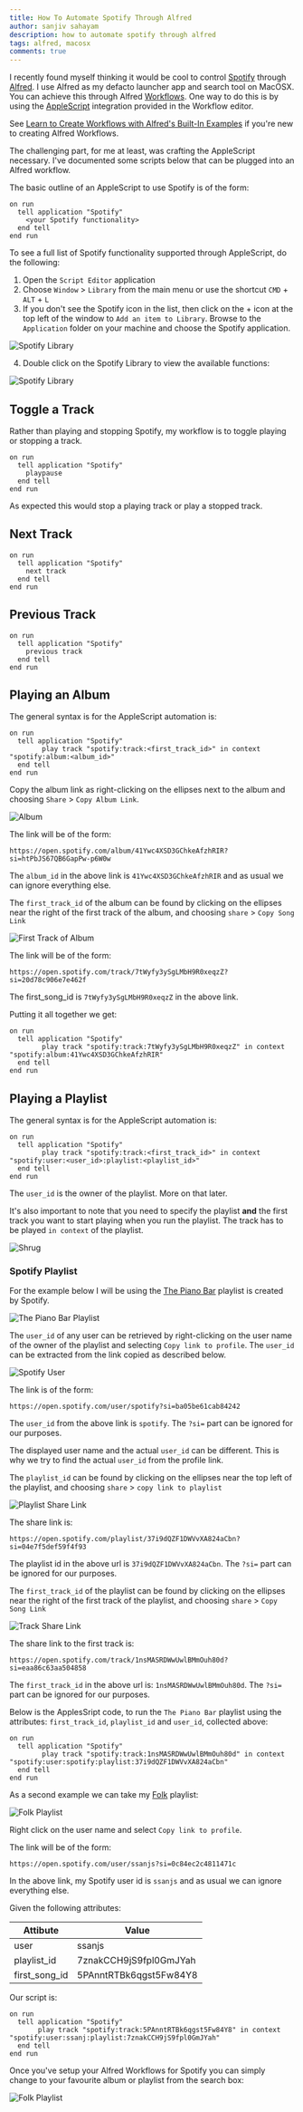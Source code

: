 ```yaml
---
title: How To Automate Spotify Through Alfred
author: sanjiv sahayam
description: how to automate spotify through alfred
tags: alfred, macosx
comments: true
---
```


I recently found myself thinking it would be cool to control [Spotify](spotify.com/) through [Alfred](https://www.alfredapp.com/). I use Alfred as my defacto launcher app and search tool on MacOSX. You can achieve this through Alfred [Workflows](https://www.alfredapp.com/workflows/). One way to do this is by using the [AppleScript](https://developer.apple.com/library/archive/documentation/AppleScript/Conceptual/AppleScriptLangGuide/introduction/ASLR_intro.html) integration provided in the Workflow editor.

See [Learn to Create Workflows with Alfred's Built-In Examples](https://www.alfredapp.com/blog/tips-and-tricks/learn-to-create-workflows-with-alfreds-built-in-examples/) if you're new to creating Alfred Workflows.

The challenging part, for me at least, was crafting the AppleScript necessary. I've documented some scripts below that can be plugged into an Alfred workflow.

The basic outline of an AppleScript to use Spotify is of the form:

```{.applescript .scrollx}
on run
  tell application "Spotify"
    <your Spotify functionality>
  end tell
end run
```

To see a full list of Spotify functionality supported through AppleScript, do the following:

1. Open the `Script Editor` application
2. Choose `Window` > `Library` from the main menu or use the shortcut `CMD` + `ALT` + `L`
3. If you don't see the Spotify icon in the list, then click on the + icon at the top left of the window to `Add an item to Library`. Browse to the `Application` folder on your machine and choose the Spotify application.

![Spotify Library](/images/how-to-automate-spotify-through-alfred/script-editor-spotify.png)

4. Double click on the Spotify Library to view the available functions:

![Spotify Library](/images/how-to-automate-spotify-through-alfred/script-editor-spotify-suite.png)

## Toggle a Track

Rather than playing and stopping Spotify, my workflow is to toggle playing or stopping a track.

```{.applescript .scrollx}
on run
  tell application "Spotify"
    playpause
  end tell
end run
```

As expected this would stop a playing track or play a stopped track.

## Next Track

```{.applescript .scrollx}
on run
  tell application "Spotify"
    next track
  end tell
end run
```

## Previous Track

```{.applescript .scrollx}
on run
  tell application "Spotify"
    previous track
  end tell
end run
```

## Playing an Album

The general syntax is for the AppleScript automation is:

```{.applescript .scrollx}
on run
  tell application "Spotify"
        play track "spotify:track:<first_track_id>" in context "spotify:album:<album_id>"
  end tell
end run
```

Copy the album link as right-clicking on the ellipses next to the album and choosing `Share` > `Copy Album Link`.

![Album](/images/how-to-automate-spotify-through-alfred/album_id.png)

The link will be of the form:

```{.terminal .scrollx}
https://open.spotify.com/album/41Ywc4XSD3GChkeAfzhRIR?si=htPbJS67QB6GapPw-p6W0w
```

The `album_id` in the above link is `41Ywc4XSD3GChkeAfzhRIR` and as usual we can ignore everything else.


The `first_track_id` of the album can be found by clicking on the ellipses near the right of the first track of the album, and choosing `share` > `Copy Song Link`

![First Track of Album](/images/how-to-automate-spotify-through-alfred/album_track_id.png)

The link will be of the form:

```{.terminal .scrollx}
https://open.spotify.com/track/7tWyfy3ySgLMbH9R0xeqzZ?si=20d78c906e7e462f
```

The first_song_id is `7tWyfy3ySgLMbH9R0xeqzZ` in the above link.

Putting it all together we get:

```{.applescript .scrollx}
on run
  tell application "Spotify"
        play track "spotify:track:7tWyfy3ySgLMbH9R0xeqzZ" in context "spotify:album:41Ywc4XSD3GChkeAfzhRIR"
  end tell
end run
```


## Playing a Playlist

The general syntax is for the AppleScript automation is:

```{.applescript .scrollx}
on run
  tell application "Spotify"
        play track "spotify:track:<first_track_id>" in context "spotify:user:<user_id>:playlist:<playlist_id>"
  end tell
end run
```

The `user_id` is the owner of the playlist. More on that later.

It's also important to note that you need to specify the playlist **and** the first track you want to start playing when you run the playlist. The track has to be played `in context` of the playlist.

![Shrug](https://media.giphy.com/media/720g7C1jz13wI/giphy.gif)

### Spotify Playlist

For the example below I will be using the [The Piano Bar](https://open.spotify.com/playlist/37i9dQZF1DWVvXA824aCbn?si=e31800da15c0430e) playlist is created by Spotify.

![The Piano Bar Playlist](/images/how-to-automate-spotify-through-alfred/public-playlist.png)

The `user_id` of any user can be retrieved by right-clicking on the user name of the owner of the playlist and selecting `Copy link to profile`. The `user_id` can be extracted from the link copied as described below.

![Spotify User](/images/how-to-automate-spotify-through-alfred/spotify-user.png)

The link is of the form:

```{.terminal .scrollx}
https://open.spotify.com/user/spotify?si=ba05be61cab84242
```

The `user_id` from the above link is `spotify`. The `?si=` part can be ignored for our purposes.

The displayed user name and the actual `user_id` can be different. This is why we try to find the actual `user_id` from the profile link.


The `playlist_id` can be found by clicking on the ellipses near the top left of the playlist, and choosing `share` > `copy link to playlist`

![Playlist Share Link](/images/how-to-automate-spotify-through-alfred/playlist_id.png)

The share link is:

```{.terminal .scrollx}
https://open.spotify.com/playlist/37i9dQZF1DWVvXA824aCbn?si=04e7f5def59f4f93
```

The playlist id in the above url is `37i9dQZF1DWVvXA824aCbn`. The `?si=` part can be ignored for our purposes.

The `first_track_id` of the playlist can be found by clicking on the ellipses near the right of the first track of the playlist, and choosing `share` > `Copy Song Link`

![Track Share Link](/images/how-to-automate-spotify-through-alfred/first_track_id.png)


The share link to the first track is:

```{.terminal .scrollx}
https://open.spotify.com/track/1nsMASRDWwUwlBMmOuh80d?si=eaa86c63aa504858
```

The `first_track_id` in the above url is: `1nsMASRDWwUwlBMmOuh80d`. The `?si=` part can be ignored for our purposes.

Below is the ApplesSript code, to run the `The Piano Bar` playlist using the attributes: `first_track_id`, `playlist_id` and `user_id`, collected above:

```{.applescript .scrollx}
on run
  tell application "Spotify"
        play track "spotify:track:1nsMASRDWwUwlBMmOuh80d" in context "spotify:user:spotify:playlist:37i9dQZF1DWVvXA824aCbn"
  end tell
end run
```

As a second example we can take my [Folk](https://open.spotify.com/playlist/7znakCCH9jS9fpl0GmJYah?si=78fb6db9954a41ba) playlist:

![Folk Playlist](/images/how-to-automate-spotify-through-alfred/folk-playlist.png)

Right click on the user name and select `Copy link to profile`.

The link will be of the form:

```{.terminal .scrollx}
https://open.spotify.com/user/ssanjs?si=0c84ec2c4811471c
```

In the above link, my Spotify user id is `ssanjs` and as usual we can ignore everything else.

Given the following attributes:

|Attibute|Value|
|--|--|
|user|ssanjs|
|playlist_id|7znakCCH9jS9fpl0GmJYah|
|first_song_id|5PAnntRTBk6qgst5Fw84Y8|

Our script is:

```{.applescript .scrollx}
on run
  tell application "Spotify"
       play track "spotify:track:5PAnntRTBk6qgst5Fw84Y8" in context "spotify:user:ssanj:playlist:7znakCCH9jS9fpl0GmJYah"
  end tell
end run
```

Once you've setup your Alfred Workflows for Spotify you can simply change to your favourite album or playlist from the search box:

![Folk Playlist](/images/how-to-automate-spotify-through-alfred/alfred-spotify.gif)
